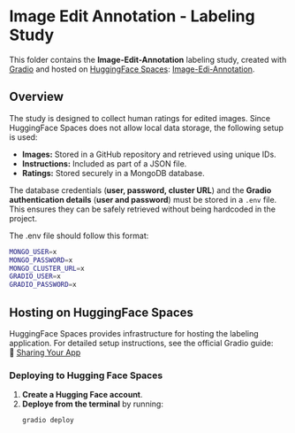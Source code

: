 # Image Edit Annotation - Labeling Study

This folder contains the **Image-Edit-Annotation** labeling study, created with [Gradio](https://www.gradio.app/) and hosted on [HuggingFace Spaces](https://huggingface.co/spaces): [Image-Edi-Annotation](https://huggingface.co/spaces/piadonabauer/Image-Edit-Annotation).

## Overview

The study is designed to collect human ratings for edited images. Since HuggingFace Spaces does not allow local data storage, the following setup is used:

- **Images:** Stored in a GitHub repository and retrieved using unique IDs.
- **Instructions:** Included as part of a JSON file.
- **Ratings:** Stored securely in a MongoDB database.

The database credentials (**user, password, cluster URL**) and the **Gradio authentication details** (**user and password**) must be stored in a `.env` file. This ensures they can be safely retrieved without being hardcoded in the project.

The .env file should follow this format:

  ```bash
MONGO_USER=x
MONGO_PASSWORD=x
MONGO_CLUSTER_URL=x
GRADIO_USER=x
GRADIO_PASSWORD=x
```

## Hosting on HuggingFace Spaces

HuggingFace Spaces provides infrastructure for hosting the labeling application. 
For detailed setup instructions, see the official Gradio guide:  
🔗 [Sharing Your App](https://www.gradio.app/guides/sharing-your-app)

### Deploying to Hugging Face Spaces

1. **Create a Hugging Face account**.
2. **Deploye from the terminal** by running:
   ```bash
   gradio deploy
